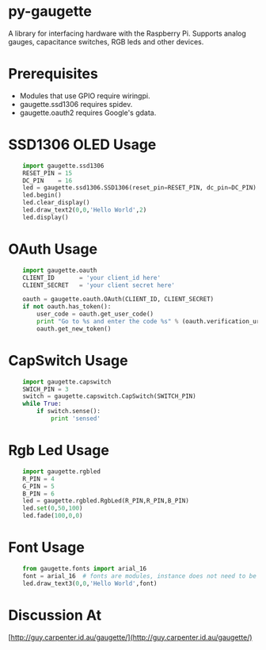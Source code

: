 py-gaugette
===========

A library for interfacing hardware with the Raspberry Pi.
Supports analog gauges, capacitance switches, RGB leds and other devices.

Prerequisites
=============

 - Modules that use GPIO require wiringpi.
 - gaugette.ssd1306 requires spidev.
 - gaugette.oauth2 requires Google's gdata.

SSD1306 OLED Usage
==================

```python
    import gaugette.ssd1306
    RESET_PIN = 15
    DC_PIN    = 16
    led = gaugette.ssd1306.SSD1306(reset_pin=RESET_PIN, dc_pin=DC_PIN)
    led.begin()
    led.clear_display()
    led.draw_text2(0,0,'Hello World',2)
    led.display()
```

OAuth Usage
===========

```python
    import gaugette.oauth
    CLIENT_ID       = 'your client_id here'
    CLIENT_SECRET   = 'your client secret here'

    oauth = gaugette.oauth.OAuth(CLIENT_ID, CLIENT_SECRET)
    if not oauth.has_token():
        user_code = oauth.get_user_code()
        print "Go to %s and enter the code %s" % (oauth.verification_url, user_code)
        oauth.get_new_token()
```

CapSwitch Usage
===============

```python
    import gaugette.capswitch
    SWICH_PIN = 3
    switch = gaugette.capswitch.CapSwitch(SWITCH_PIN)
    while True:
        if switch.sense():
            print 'sensed'
```

Rgb Led Usage
=============

```python
    import gaugette.rgbled
    R_PIN = 4
    G_PIN = 5
    B_PIN = 6
    led = gaugette.rgbled.RgbLed(R_PIN,R_PIN,B_PIN)
    led.set(0,50,100)
    led.fade(100,0,0)
```

Font Usage
==========

```python
    from gaugette.fonts import arial_16
    font = arial_16  # fonts are modules, instance does not need to be instantiated
    led.draw_text3(0,0,'Hello World',font)
```

Discussion At
=============

[http://guy.carpenter.id.au/gaugette/](http://guy.carpenter.id.au/gaugette/)

